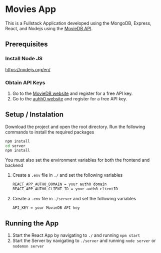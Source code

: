 # Movies App #
This is a Fullstack Application developed using the MongoDB, Express, React, and Nodejs using the [MovieDB API](https://developers.themoviedb.org/3).

## Prerequisites ##
### Install Node JS
https://nodejs.org/en/

### Obtain API Keys ###
1. Go to the [MovieDB website](https://developers.themoviedb.org/3) and register for a free API key.
2. Go to the [auhh0 website](https://auth0.com/docs/quickstart/spa/react#configure-auth0) and register for a free API key.

## Setup / Instalation ##
Download the project and open the root directory.
Run the following commands to install the required packages

```bash
npm install
cd server
npm install
```

You must also set the environment variables for both the frontend and backend
1. Create a `.env` file in `./` and set the following variables
   ```bash
   REACT_APP_AUTH0_DOMAIN = your auth0 domain
   REACT_APP_AUTH0_CLIENT_ID = your auth0 clientID
   ```
2. Create a `.env` file in `./server` and set the following variables
   ```
   API_KEY = your MovieDB API key
   ```

## Running the App ##
1. Start the React App by navigating to `./` and running `npm start`
2. Start the Server by navigating to `./server` and running `node server` or `nodemon server`
